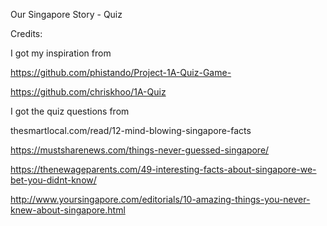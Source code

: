 Our Singapore Story - Quiz







Credits:

I got my inspiration from 

https://github.com/phistando/Project-1A-Quiz-Game-  	

https://github.com/chriskhoo/1A-Quiz

I got the quiz questions from 

thesmartlocal.com/read/12-mind-blowing-singapore-facts

https://mustsharenews.com/things-never-guessed-singapore/

https://thenewageparents.com/49-interesting-facts-about-singapore-we-bet-you-didnt-know/

http://www.yoursingapore.com/editorials/10-amazing-things-you-never-knew-about-singapore.html

